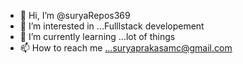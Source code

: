 - 👋 Hi, I’m @suryaRepos369
- 👀 I’m interested in ...Fulllstack developement
- 🌱 I’m currently learning ...lot of things 
- 📫 How to reach me ...suryaprakasamc@gmail.com

<!---
suryaRepos369/suryaRepos369 is a ✨ special ✨ repository because its `README.md` (this file) appears on your GitHub profile.
You can click the Preview link to take a look at your changes.
--->
